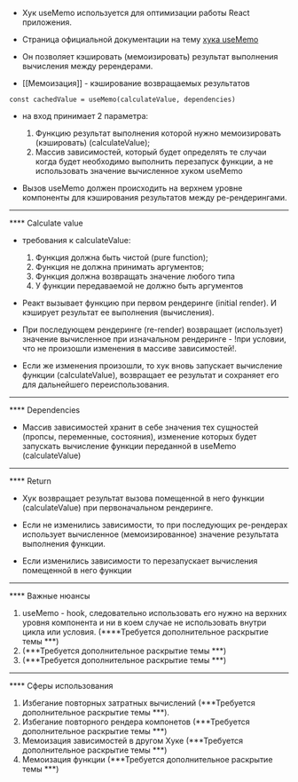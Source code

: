 
*  Хук useMemo используется для оптимизации работы React приложения.

*  Страница официальной документации на тему  [хука useMemo](https://react.dev/reference/react/useMemo)

*  Он позволяет кэшировать (мемоизировать) результат выполнения вычисления между  ререндерами.

* [[Мемоизация]] - кэширование возвращаемых результатов

```
const cachedValue = useMemo(calculateValue, dependencies)
```

* на вход принимает 2 параметра:
    1. Функцию результат выполнения которой нужно мемоизировать (кэшировать) (calculateValue);
    2. Массив зависимостей, который будет определять те случаи когда будет необходимо  выполнить перезапуск функции, а не использовать значение вычисленное хуком useMemo 

* Вызов useMemo должен происходить на верхнем уровне компоненты для кэширования результатов между ре-рендерингами.

-----

**** Calculate value

* требования к calculateValue:
    1. Функция должна быть чистой (pure function);
    2.  Функция не должна принимать аргументов;
    3. Функция должна возвращать значение любого типа
    4. У функции передаваемой не должно быть аргументов

* Реакт вызывает функцию при первом рендеринге (initial render). И кэширует результат ее выполнения (вычисления).

* При последующем рендеринге (re-render) возвращает (использует) значение вычисленное при изначальном рендеринге - !при условии, что не произошли изменения в массиве зависимостей!.

* Если же изменения произошли, то хук вновь запускает вычисление функции (calculateValue), возвращает ее результат и сохраняет его для дальнейшего переиспользования.

------

**** Dependencies

* Массив зависимостей хранит в себе значения тех сущностей (пропсы, переменные, состояния), изменение которых будет запускать  вычисление функции переданной в useMemo  (calculateValue) 

-----

**** Return

* Хук возвращает результат вызова помещенной в него функции (calculateValue) при  первоначальном рендеринге.

* Если не изменились зависимости, то при последующих ре-рендерах использует вычисленное (мемоизированное) значение результата выполнения функции.

* Если изменились зависимости то перезапускает вычисления помещенной в него функции

-------

**** Важные нюансы

1. useMemo - hook, следовательно использовать его нужно на верхних уровня компонента и ни в коем  случае не  использовать внутри цикла или условия. (****Требуется дополнительное раскрытие темы ***)
2. (***Требуется дополнительное раскрытие темы ***)
3. (***Требуется дополнительное раскрытие темы ***)

-----

**** Сферы использования

1. Избегание повторных затратных вычислений (***Требуется дополнительное раскрытие темы ***).
2.  Избегание повторного рендера компонетов (***Требуется дополнительное раскрытие темы ***)
3.  Мемоизация зависимостей в другом Хуке (***Требуется дополнительное раскрытие темы ***)
4.  Мемоизация функции (***Требуется дополнительное раскрытие темы ***)